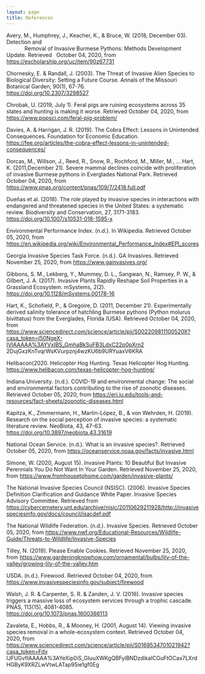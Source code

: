 ```yaml
---
layout: page
title: References
---
```


Avery, M., Humphrey, J., Keacher, K., & Bruce, W. (2018, December 03). Detection and <br>
&nbsp;&nbsp;&nbsp;&nbsp;&nbsp;&nbsp;&nbsp;&nbsp;&nbsp;&nbsp;&nbsp;&nbsp;Removal of Invasive Burmese Pythons: Methods Development Update. Retrieved
  October 04, 2020, from https://escholarship.org/uc/item/90z67731

Chornesky, E. & Randall, J. (2003). The Threat of Invasive Alien Species to Biological Diversity:
  Setting a Future Course. Annals of the Missouri Botanical Garden, 90(1), 67-76.			
  https://doi.org/10.2307/3298527

Chrobak, U. (2019, July 1). Feral pigs are ruining ecosystems across 35 states and hunting is
  making it worse. Retrieved October 04, 2020, from https://www.popsci.com/feral-pig-problem/

Davies, A. & Harrigan, J. R. (2019). The Cobra Effect: Lessons in Unintended Consequences. Foundation 
  for Economic Education. https://fee.org/articles/the-cobra-effect-lessons-in-unintended-consequences/

Dorcas, M., Willson, J., Reed, R., Snow, R., Rochford, M., Miller, M., ... Hart, K. 
  (2011,December 21). Severe mammal declines coincide with proliferation of invasive Burmese
  pythons in Everglades National Park. Retrieved October 04, 2020, from
  https://www.pnas.org/content/pnas/109/7/2418.full.pdf

Dueñas et al. (2018). The role played by invasive species in interactions with endangered and
  threatened species in the United States: a systematic review. Biodiversity and
  Conservation, 27, 3171-3183. https://doi.org/10.1007/s10531-018-1595-x

Environmental Performance Index. (n.d.). In Wikipedia. Retrieved October 05, 2020, from
  https://en.wikipedia.org/wiki/Environmental_Performance_Index#EPI_scores

Georgia Invasive Species Task Force. (n.d.). GA Invasives. Retrieved November 25, 2020, from https://www.gainvasives.org/

Gibbons, S. M., Lekberg, Y., Mummey, D. L., Sangwan, N., Ramsey, P. W., & Gilbert, J. A.
  (2017). Invasive Plants Rapidly Reshape Soil Properties in a Grassland Ecosystem.
  mSystems, 2(2). https://doi.org/10.1128/mSystems.00178-16

Hart, K., Schofield, P., & Gregoire, D. (2011, December 21). Experimentally derived salinity
  tolerance of hatchling Burmese pythons (Python molurus bivittatus) from the Everglades,
  Florida (USA). Retrieved October 04, 2020, from 
  https://www.sciencedirect.com/science/article/pii/S002209811100520X?casa_token=I50NgeX-IVIAAAAA%3AYVxIBS_GmhaBkSuFB3LdxC22p0pXrn2       2DujGxzKnTvqrWsKVurpznj4wzKU6b9URYuaxV6KRA

Helibacon(2020. Helicopter Hog Hunting. Texas Helicopter Hog Hunting. https://www.helibacon.com/texas-helicopter-hog-hunting/

Indiana University. (n.d.). COVID-19 and environmental change: The social and environmental
  factors contributing to the rise of zoonotic diseases. Retrieved October 05, 2020, from
  https://eri.iu.edu/tools-and-resources/fact-sheets/zoonotic-diseases.html

Kapitza, K., Zimmermann, H., Martín-López, B., & von Wehrden, H. (2019). Research on the
  social perception of invasive species: a systematic literature review. NeoBiota, 43,
  47-63. https://doi.org/10.3897/neobiota.43.31619

National Ocean Service. (n.d.). What is an invasive species?. Retrieved October 05, 2020, from
  https://oceanservice.noaa.gov/facts/invasive.html

Simone, W. (2020, August 15). Invasive Plants: 10 Beautiful But Invasive 
  Perennials You Do Not Want In Your Garden. Retrieved November 25, 2020, 
  from https://www.fromhousetohome.com/garden/invasive-plants/

The National Invasive Species Council (NSISC). (2006). Invasive Species Definition Clarification 
  and Guidance White Paper. Invasive Species Advisory Committee. Retrieved from
  https://cybercemetery.unt.edu/archive/nisic/20110629211928/http://invasivespeciesinfo.gov/docs/council/isacdef.pdf

The National Wildlife Federation. (n.d.). Invasive Species. Retrieved October 05, 2020, from 
  https://www.nwf.org/Educational-Resources/Wildlife-Guide/Threats-to-Wildlife/Invasive-Species

Tilley, N. (2019). Please Enable Cookies. Retrieved November 25, 2020, 
  from https://www.gardeningknowhow.com/ornamental/bulbs/lily-of-the-valley/growing-lily-of-the-valley.htm

USDA. (n.d.). Firewood. Retrieved October 04, 2020, from
  https://www.invasivespeciesinfo.gov/subject/firewood

Walsh, J. R. & Carpenter, S. R. & Zanden, J. V. (2016). Invasive species triggers a massive loss
  of ecosystem services through a trophic cascade. PNAS, 113(15), 4081-4085.			
  https://doi.org/10.1073/pnas.1600366113

Zavaleta, E., Hobbs, R., & Mooney, H. (2001, August 14). Viewing invasive species removal in a 
  whole-ecosystem context. Retrieved October 04, 2020, from
  https://www.sciencedirect.com/science/article/pii/S0169534701021942?casa_token=Fdv
  lJFUGvfIAAAAA%3AYeXip0iS_GIuuXWKgQBFylBNDzdikaICGuFtOCax7LXrdHGByK9XRZLwVtwLATap95ie1gf0Eg
